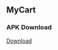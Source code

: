 ## MyCart

### APK Download
[Download](https://github.com/shahzar/MyCart/raw/master/app/release/mycart.apk)